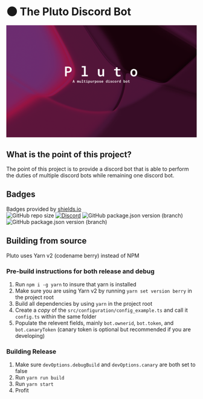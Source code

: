 # 🌑 The Pluto Discord Bot
![Pluto Banner](./assets/image/plutobanner.png)

## What is the point of this project?
The point of this project is to provide a discord bot that is able to perform the duties of multiple discord bots while remaining one discord bot.

## Badges
Badges provided by [shields.io](https://shields.io/)  
![GitHub repo size](https://img.shields.io/github/repo-size/quinndoescode/Pluto?label=Project%20Size&logo=github&style=for-the-badge)
[![Discord](https://img.shields.io/discord/646120437943762944?color=7289DA&label=Support%20Server&logo=discord&style=for-the-badge)](https://invite.gg/thesolarsystem)
![GitHub package.json version (branch)](https://img.shields.io/github/package-json/v/quinndoescode/Pluto/trunk?color=05fc4f&label=Stable%20Version&style=for-the-badge)
![GitHub package.json version (branch)](https://img.shields.io/github/package-json/v/quinndoescode/Pluto/development?color=ff0000&label=Dev%20Version&style=for-the-badge)

## Building from source
Pluto uses Yarn v2 (codename berry) instead of NPM

### Pre-build instructions for both release and debug
1. Run `npm i -g yarn` to insure that yarn is installed
2. Make sure you are using Yarn v2 by running `yarn set version berry` in the project root
3. Build all dependencies by using `yarn` in the project root
4. Create a *copy* of the `src/configuration/config_example.ts` and call it `config.ts` within the same folder
5. Populate the relevent fields, mainly `bot.ownerid`, `bot.token`, and `bot.canaryToken` (canary token is optional but recommended if you are developing)

### Building Release
1. Make sure `devOptions.debugBuild` and `devOptions.canary` are both set to false
2. Run `yarn run build`
3. Run `yarn start`
4. Profit
